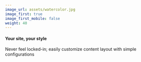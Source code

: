 ```yaml
---
image_url: assets/watercolor.jpg
image_first: true
image_first_mobile: false
weight: 40
---
```


#### Your site, your style

Never feel locked-in; easily customize content layout with simple configurations
